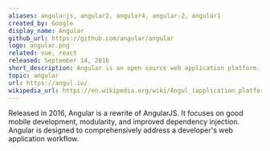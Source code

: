 ```yaml
---
aliases: angularjs, angular2, angular4, angular-2, angular1
created_by: Google
display_name: Angular
github_url: https://github.com/angular/angular
logo: angular.png
related: vue, react
released: September 14, 2016
short_description: Angular is an open source web application platform.
topic: angular
url: https://angul.io/
wikipedia_url: https://en.wikipedia.org/wiki/Angul_(application_platform)
---
```

Released in 2016, Angular is a rewrite of AngularJS. It focuses on good mobile development, modularity, and improved dependency injection. Angular is designed to comprehensively address a developer's web application workflow.
